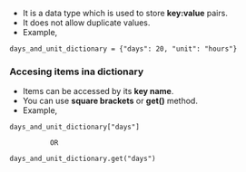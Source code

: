 * It is a data type which is used to store <b>key:value</b> pairs.
* It does not allow duplicate values.
* Example,
```
days_and_unit_dictionary = {"days": 20, "unit": "hours"}
```



### Accesing items ina dictionary ###

* Items can be accessed by its <b>key name</b>.
* You can use <b>square brackets</b> or <b>get()</b> method.
* Example,
```
days_and_unit_dictionary["days"]

          OR
                   
days_and_unit_dictionary.get("days")
```
